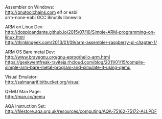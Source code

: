 Assembler on Windows:   
http://gnutoolchains.com	elf or eabi     
arm-none-eabi GCC Binutils libnewlib    

ARM on Linux Dev:   
http://doppioandante.github.io/2015/07/10/Simple-ARM-programming-on-linux.html  
http://thinkingeek.com/2013/01/09/arm-assembler-raspberry-pi-chapter-1/

ARM OS Bare metal Dev:  
http://www.bravegnu.org/gnu-eprog/hello-arm.html    
https://geekwentfreak-raviteja.rhcloud.com/blog/2011/01/15/compile-simple-arm-bare-metal-program-and-simulate-it-using-qemu 

Visual Emulator:    
http://salmanarif.bitbucket.org/visual  

QEMU Man Page:  
http://man.cx/qemu  

AQA Instruction Set:    
http://filestore.aqa.org.uk/resources/computing/AQA-75162-75172-ALI.PDF 